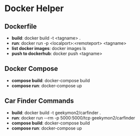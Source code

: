 # Docker Helper

## Dockerfile
* __build__: docker build -t \<tagname> .
* __run__: docker run -p \<localport>:\<remoteport> \<tagname>
* __list docker images__: docker images ls
* __push to dockerhub__: docker push \<tagname>

## Docker Compose
* __compose build__: docker-compose build
* __compose run__: docker-compose up

## Car Finder Commands
* __build__: docker build -t geekymon2/carfinder .
* __run__: docker run --rm -p 5000:5000/tcp geekymon2/carfinder
* __compose build__: docker-compose build
* __compose run__: docker-compose up